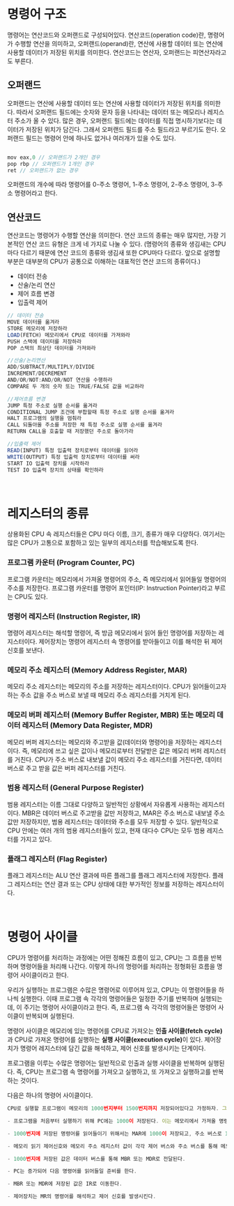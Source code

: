 # 명령어 구조

명령어는 연산코드와 오퍼랜드로 구성되어있다. 연산코드(operation code)란, 명령어가 수행할 연산을 의미하고, 오퍼랜드(operand)란, 연산에 사용할 데이터 또는 연산에 사용할 데이터가 저장된 위치를 의미한다. 연산코드는 연산자, 오퍼랜드는 피연산자라고도 부른다.

## 오퍼랜드

오퍼랜드는 연산에 사용할 데이터 또는 연산에 사용할 데이터가 저장된 위치를 의미한다. 따라서 오퍼랜드 필드에는 숫자와 문자 등을 나타내는 데이터 또는 메모리나 레지스터 주소가 올 수 있다. 많은 경우, 오퍼랜드 필드에는 데이터를 직접 명시하기보다는 데이터가 저장된 위치가 담긴다. 그래서 오퍼랜드 필드를 주소 필드라고 부르기도 한다. 오퍼랜드 필드는 명령어 안에 하나도 없거나 여러개가 있을 수도 있다.

```js

mov eax,0 // 오퍼랜드가 2개인 경우
pop rbp // 오퍼랜드가 1개인 경우
ret // 오퍼랜드가 없는 경우
```

오퍼랜드의 개수에 따라 명령어를 0-주소 명령어, 1-주소 명령어, 2-주소 명령어, 3-주소 명령어라고 한다.

## 연산코드

연산코드는 명령어가 수행할 연산을 의미한다. 연산 코드의 종류는 매우 많지만, 가장 기본적인 연산 코드 유형은 크게 네 가지로 나눌 수 있다. (명령어의 종류와 생김새는 CPU마다 다르기 때문에 연산 코드의 종류와 생김새 또한 CPU마다 다르다. 앞으로 설명할 부분은 대부분의 CPU가 공통으로 이해하는 대표적인 연산 코드의 종류이다.)

- 데이터 전송
- 산술/논리 연산
- 제어 흐름 변경
- 입출력 제어

```js
// 데이터 전송
MOVE 데이터를 옮겨라
STORE 메모리에 저장하라
LOAD(FETCH) 메모리에서 CPU로 데이터를 가져와라
PUSH 스택에 데이터를 저장하라
POP 스택의 최상단 데이터를 가져와라

//산술/논리연산
ADD/SUBTRACT/MULTIPLY/DIVIDE
INCREMENT/DECREMENT
AND/OR/NOT:AND/OR/NOT 연산을 수행하라
COMPARE 두 개의 숫자 또는 TRUE/FALSE 값을 비교하라

//제어흐름 변경
JUMP 특정 주소로 실행 순서를 옮겨라
CONDITIONAL JUMP 조건에 부합할때 특정 주소로 실행 순서를 옮겨라
HALT 프로그램의 실행을 멈춰라
CALL 되돌아올 주소를 저장한 채 특정 주소로 실행 순서를 옮겨라
RETURN CALL을 호출할 때 저장했던 주소로 돌아가라

//입출력 제어
READ(INPUT) 특정 입출력 장치로부터 데이터를 읽어라
WRITE(OUTPUT) 특정 입출력 장치로부터 데이터를 써라
START IO 입출력 장치를 시작하라
TEST IO 입출력 장치의 상태를 확인하라
```

<br>

# 레지스터의 종류

상용화된 CPU 속 레지스터들은 CPU 마다 이름, 크기, 종류가 매우 다양하다. 여기서는 많은 CPU가 고통으로 포함하고 있는 일부의 레지스터를 학습해보도록 한다.

### 프로그램 카운터 (Program Counter, PC)

프로그램 카운터는 메모리에서 가져올 명령어의 주소, 즉 메모리에서 읽어들일 명령어의 주소를 저장한다. 프로그램 카운터를 명령어 포인터(IP: Instruction Pointer)라고 부르는 CPU도 있다.

### 명령어 레지스터 (Instruction Register, IR)

명령어 레지스터는 해석할 명령어, 즉 방금 메모리에서 읽어 들인 명령어를 저장하는 레지스터이다. 제어장치는 명령어 레지스터 속 명령어를 받아들이고 이를 해석한 뒤 제어 신호를 보낸다.

### 메모리 주소 레지스터 (Memory Address Register, MAR)

메모리 주소 레지스터는 메모리의 주소를 저장하는 레지스터이다. CPU가 읽어들이고자 하는 주소 값을 주소 버스로 보낼 때 메모리 주소 레지스터를 거치게 된다.

### 메모리 버퍼 레지스터 (Memory Buffer Register, MBR) 또는 메모리 데이터 레지스터 (Memory Data Register, MDR)

메모리 버퍼 레지스터는 메모리와 주고받을 값(데이터와 명령어)을 저장하는 레지스터이다. 즉, 메모리에 쓰고 싶은 값이나 메모리로부터 전달받은 값은 메모리 버퍼 레지스터를 거친다. CPU가 주소 버스로 내보낼 값이 메모리 주소 레지스터를 거친다면, 데이터 버스로 주고 받을 값은 버퍼 레지스터를 거친다.

### 범용 레지스터 (General Purpose Register)

범용 레지스터는 이름 그대로 다양하고 일반적인 상황에서 자유롭게 사용하는 레지스터이다. MBR은 데이터 버스로 주고받을 값만 저장하고, MAR은 주소 버스로 내보낼 주소값만 저장하지만, 범용 레지스터는 데이터와 주소를 모두 저장할 수 있다. 일반적으로 CPU 안에는 여러 개의 범용 레지스터들이 있고, 현재 대다수 CPU는 모두 범용 레지스터를 가지고 있다.

### 플래그 레지스터 (Flag Register)

플래그 레지스터는 ALU 연산 결과에 따른 플래그를 플래그 레지스터에 저장한다. 플래그 레지스터는 연산 결과 또는 CPU 상태에 대한 부가적인 정보를 저장하는 레지스터이다.

<br>

# 명령어 사이클

CPU가 명령어를 처리하는 과정에는 어떤 정해진 흐름이 있고, CPU는 그 흐름을 반복하며 명령어들을 처리해 나간다. 이렇게 하나의 명령어를 처리하는 정형화된 흐름을 명령어 사이클이라고 한다.

우리가 실행하는 프로그램은 수많은 명령어로 이루어져 있고, CPU는 이 명령어들을 하나씩 실행한다. 이때 프로그램 속 각각의 명령어들은 일정한 주기를 반복하며 실행되는데, 이 주기는 명령어 사이클이라고 한다. 즉, 프로그램 속 각각의 명령어들은 명령어 사이클이 반복되며 실행된다.

명령어 사이클은 메모리에 있는 명령어를 CPU로 가져오는 <b>인출 사이클(fetch cycle)</b>과 CPU로 가져온 명령어를 실행하는 <b>실행 사이클(execution cycle)</b>이 있다. 제어장치가 명령어 레지스터에 담긴 값을 해석하고, 제어 신호를 발생시키는 단계이다.

프로그램을 이루는 수많은 명령어는 일반적으로 인출과 실행 사이클을 반복하며 실행된다. 즉, CPU는 프로그램 속 명령어를 가져오고 실행하고, 또 가져오고 실행하고를 반복하는 것이다.

다음은 하나의 명령어 사이클이다.

```js
CPU로 실행할 프로그램이 메모리의 1000번지부터 1500번지까지 저장되어있다고 가정하자. 그리고 1000번지에는 1102(2)이 저장되어 있다.

- 프로그램을 처음부터 실행하기 위해 PC에는 1000이 저장된다. 이는 메모리에서 가져올 명령어가 1000번지에 있다는 걸 의미한다.

- 1000번지에 저장된 명령어를 읽어들이기 위해서는 MAR에 1000이 저장되고, 주소 버스로 1000번지로 이동한다.

- 메모리 읽기 제어신호와 메모리 주소 레지스터 값이 각각 제어 버스와 주소 버스를 통해 메모리로 보내진다.

- 1000번지에 저장된 값은 데이터 버스를 통해 MBR 또는 MDR로 전달된다.

- PC는 증가되어 다음 명령어를 읽어들일 준비를 한다.

- MBR 또는 MDR에 저장된 값은 IR로 이동한다.

- 제어장치는 MR의 명령어를 해석하고 제어 신호를 발생시킨다.
```
